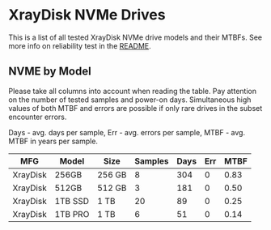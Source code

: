 XrayDisk NVMe Drives
====================

This is a list of all tested XrayDisk NVMe drive models and their MTBFs. See more
info on reliability test in the [README](https://github.com/linuxhw/SMART).

NVME by Model
------------

Please take all columns into account when reading the table. Pay attention on the
number of tested samples and power-on days. Simultaneous high values of both MTBF
and errors are possible if only rare drives in the subset encounter errors.

Days - avg. days per sample,
Err  - avg. errors per sample,
MTBF - avg. MTBF in years per sample.

| MFG       | Model              | Size   | Samples | Days  | Err   | MTBF |
|-----------|--------------------|--------|---------|-------|-------|------|
| XrayDisk  | 256GB              | 256 GB | 8       | 304   | 0     | 0.83   |
| XrayDisk  | 512GB              | 512 GB | 3       | 181   | 0     | 0.50   |
| XrayDisk  | 1TB SSD            | 1 TB   | 20      | 89    | 0     | 0.25   |
| XrayDisk  | 1TB PRO            | 1 TB   | 6       | 51    | 0     | 0.14   |
